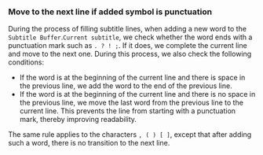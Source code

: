 ﻿### Move to the next line if added symbol is punctuation

During the process of filling subtitle lines, when adding a new word to the `Subtitle Buffer`.`Current subtitle`, we check whether the word ends with a punctuation mark such as `. ? ! ;`. If it does, we complete the current line and move to the next one. During this process, we also check the following conditions:

- If the word is at the beginning of the current line and there is space in the previous line, we add the word to the end of the previous line.
- If the word is at the beginning of the current line and there is no space in the previous line, we move the last word from the previous line to the current line. This prevents the line from starting with a punctuation mark, thereby improving readability.

The same rule applies to the characters `, ( ) [ ]`, except that after adding such a word, there is no transition to the next line.
